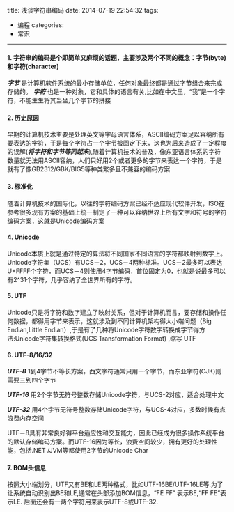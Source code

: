 title: 浅谈字符串编码
date: 2014-07-19 22:54:32
tags:
- 编程
categories: 
- 常识

---
#### 1. 字符串的编码是个即简单又麻烦的话题，主要涉及两个不同的概念：字节(byte)和字符(character)


***字节*** 是计算机软件系统的最小存储单位，任何对象最终都是通过字节组合来完成存储的。
***字符*** 也是一种对象，它和具体的语言有关,比如在中文里，“我”是一个字符，不能生生将其当坐几个字节的拼接

#### 2. 历史原因

早期的计算机技术主要是处理英文等字母语言体系，ASCII编码方案足以容纳所有要表达的字符，于是每个字符占一个字节被固定下来，这也为后来造成了一定程度的误解(***将字符和字节等同起来***),随着计算机技术的普及，像东亚语言体系的字符数量就无法用ASCII容纳，人们只好用2个或者更多的字节来表达一个字符，于是就有了像GB2312/GBK/BIG5等种类繁多且不兼容的编码方案

#### 3. 标准化

随着计算机技术的国际化，以往的字符编码方案已经不适应现代软件开发，ISO在参考很多现有方案的基础上统一制定了一种可以容纳世界上所有文字和符号的字符编码方案，这就是Unicode编码方案

#### 4. Unicode

Unicode本质上就是通过特定的算法将不同国家不同语言的字符都映射到数字上。Unicode字符集（UCS）有UCS－2，UCS－4两种标准。UCS－2最多可以表达U+FFFF个字符，而UCS－4则使用4字节编码，首位固定为0，也就是说最多可以有2^31个字符，几乎容纳了全世界所有的字符。

#### 5. UTF

Unicode只是将字符和数字建立了映射关系，但对于计算机而言，要存储和操作任何数据，都得用字节来表示，这就涉及到不同计算机架构得大小端问题（Big Endian,Little Endian）,于是有了几种将Unicode字符数字转换成字节得方法:Unicode字符集转换格式(UCS Transformation Format) ,缩写 UTF

#### 6. UTF-8/16/32

***UTF-8*** 1到4字节不等长方案，西文字符通常只用一个字节，而东亚字符(CJK)则需要三到四个字节

***UTF-16*** 用2个字节无符号整数存储Unicode字符，与UCS-2对应，适合处理中文

***UTF-32*** 用4个字节无符号整数存储Unicode字符，与UCS-4对应，多数时候有点浪费内存空间

UTF－8具有非常良好得平台适应性和交互能力，因此已经成为很多操作系统平台的默认存储编码方案。而UTF-16因为等长，浪费空间较少，拥有更好的处理性能，包括.NET /JVM等都使用2字节的Unicode Char

#### 7. BOM头信息

按照大小端划分，UTF又有BE和LE两种格式，比如UTF-16BE/UTF-16LE等.为了让系统自动识别出BE和LE,通常在头部添加BOM信息，“FE FF” 表示BE,“FF FE”表示LE. 后面还会有一两个字符用来表示UTF-8或UTF-32.

